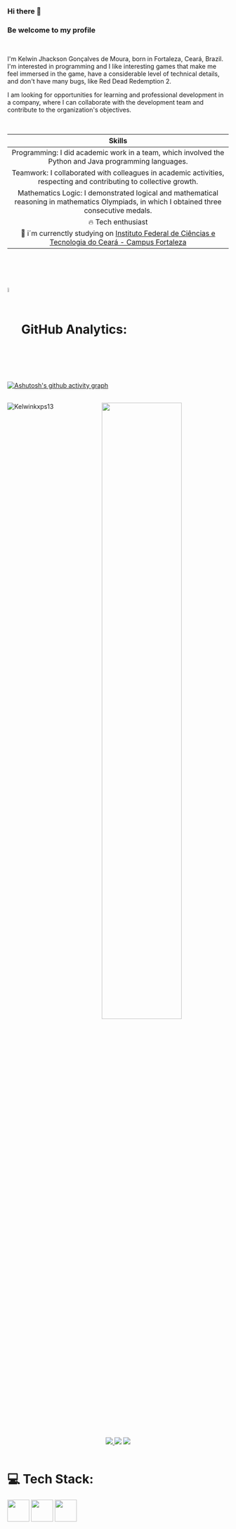 <h3>Hi there 👋</h3>
<h3>Be welcome to my profile</h3>

<br/>

<p>
     I'm Kelwin Jhackson Gonçalves de Moura, born in Fortaleza,
     Ceará, Brazil. I'm interested in programming and I like interesting games that make me feel immersed in the game, have a considerable level of technical details, and don't have many bugs, like Red Dead Redemption 2.</p>

I am looking for opportunities for learning and professional development in a company, where I can collaborate with the development team and contribute to the organization's objectives.

<br/>


<div align="center">

| Skills |
| :-: |
| Programming: I did academic work in a team, which involved the Python and Java programming languages. |
| Teamwork: I collaborated with colleagues in academic activities, respecting and contributing to collective growth. |
| Mathematics Logic: I demonstrated logical and mathematical reasoning in mathematics Olympiads, in which I obtained three consecutive medals. |
| 🔥  Tech enthusiast |
| 🔭 i´m currenctly studying on [Instituto Federal de Ciências e Tecnologia do Ceará - Campus Fortaleza](https://ifce.edu.br/fortaleza) |

</div>


<br/>

<br/>

# <img width=5% align="center" src="https://cdn-icons-png.flaticon.com/512/25/25231.png" />       GitHub Analytics:


[![Ashutosh's github activity graph](https://github-readme-activity-graph.vercel.app/graph?username=Kelwinkxps13&bg_color=0d1117&color=008000&line=00BFFF&point=000080&area=true&hide_border=true)](https://github.com/ashutosh00710/github-readme-activity-graph)

<br/>



<div align="center">  
  <!-- <img width=40% align="center" src="http://github-profile-summary-cards.vercel.app/api/cards/stats?username=Kelwinkxps13&theme=tokyonight" />
  <img width=40% align="center" src="http://github-profile-summary-cards.vercel.app/api/cards/repos-per-language?username=Kelwinkxps13&theme=tokyonight"/> -->
  <img align="left" src="https://github-readme-stats.vercel.app/api/top-langs?username=Kelwinkxps13&show_icons=true&locale=en&layout=compact&theme=tokyonight&hide_border=true" alt="Kelwinkxps13" />
  <img width=60% align="center" src="https://streak-stats.demolab.com?user=Kelwinkxps13&theme=tokyonight&hide_border=true" />
</div>

<br/>

<div align="center"> 
	<a href="https://instagram.com/Kelwinkxps13" target="_blank"><img src="https://img.shields.io/badge/-Instagram-%23E4405F?style=for-the-badge&logo=instagram&logoColor=white"</a>
	<a href = "mailto:Kelwinjhacksonx13@gmail.com"> <img src="https://img.shields.io/badge/-Gmail-%23333?style=for-the-badge&logo=gmail&logoColor=white" target="_blank"></a>
	<a href = "https://www.facebook.com/kelwin.jhackson"> <img src="https://img.shields.io/badge/Facebook-1877F2?style=for-the-badge&logo=facebook&logoColor=white" target="_blank"></a>
 </div>

<br/>

 # 💻 Tech Stack:
<div>
  
  <img height="50" src="https://cdn.jsdelivr.net/gh/devicons/devicon/icons/java/java-original-wordmark.svg" />
  <img height="50" src="https://cdn.jsdelivr.net/gh/devicons/devicon/icons/python/python-original.svg" />
  <img height="50" src="https://devicon-website.vercel.app/api/php/original.svg"></img>
      
</div>
